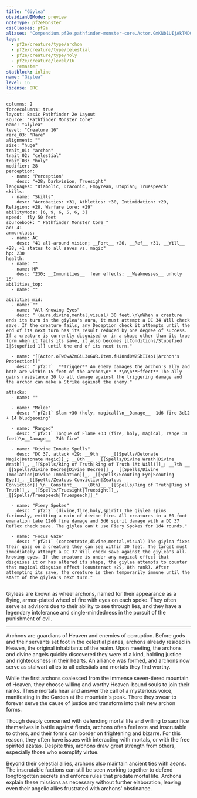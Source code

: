 ```yaml
---
title: "Giylea"
obsidianUIMode: preview
noteType: pf2eMonster
cssClasses: pf2e
aliases: "Compendium.pf2e.pathfinder-monster-core.Actor.GmKNb1UIjAkTMDOt" 
tags:
  - pf2e/creature/type/archon
  - pf2e/creature/type/celestial
  - pf2e/creature/type/holy
  - pf2e/creature/level/16
  - remaster
statblock: inline
name: "Giylea"
level: 16
license: ORC
---
```


```statblock
columns: 2
forcecolumns: true
layout: Basic Pathfinder 2e Layout
source: "Pathfinder Monster Core"
name: "Giylea"
level: "Creature 16"
rare_03: "Rare"
alignment: ""
size: "huge"
trait_01: "archon"
trait_02: "celestial"
trait_03: "holy"
modifier: 28
perception:
  - name: "Perception"
    desc: "+28; Darkvision, Truesight"
languages: "Diabolic, Draconic, Empyrean, Utopian; Truespeech"
skills:
  - name: "Skills"
    desc: "Acrobatics: +31, Athletics: +30, Intimidation: +29, Religion: +28, Warfare Lore: +29"
abilityMods: [6, 9, 6, 5, 6, 3]
speed:  fly 50 feet
sourcebook: "_Pathfinder Monster Core_"
ac: 41
armorclass:
  - name: AC
    desc: "41 all-around vision; __Fort__ +26, __Ref__ +31, __Will__ +28; +1 status to all saves vs. magic"
hp: 230
health:
  - name: ""
  - name: HP
    desc: "230; __Immunities__  fear effects; __Weaknesses__ unholy 15"
abilities_top:
  - name: ""

abilities_mid:
  - name: ""
  - name: "All-Knowing Eyes"
    desc: " (aura,divine,mental,visual) 30 feet.\n\nWhen a creature ends its turn in the giylea's aura, it must attempt a DC 34 Will check save. If the creature fails, any Deception check it attempts until the end of its next turn has its result reduced by one degree of success. If a creature is currently disguised or in a shape other than its true form when it fails its save, it also becomes [[Conditions/Stupefied 1|Stupefied 1]] until the end of its next turn."

  - name: "[[Actor.oTw6wAZmGiL3oGWR.Item.fHJ8nd0W2SbII4o1|Archon's Protection]]"
    desc: "`pf2:r`  **Trigger** An enemy damages the archon's ally and both are within 15 feet of the archon\n* * *\n\n**Effect** The ally gains resistance 20 to all damage against the triggering damage and the archon can make a Strike against the enemy."

attacks:
  - name: ""

  - name: "Melee"
    desc: "`pf2:1` Slam +30 (holy, magical)\n__Damage__  1d6 fire 3d12 + 14 bludgeoning"

  - name: "Ranged"
    desc: "`pf2:1` Tongue of Flame +33 (fire, holy, magical, range 30 feet)\n__Damage__  7d6 fire"

  - name: "Divine Innate Spells"
    desc: "DC 37, attack +29; __9th __  _[[Spells/Detonate Magic|Detonate Magic]]_; __8th __  _[[Spells/Divine Wrath|Divine Wrath]]_, _[[Spells/Ring of Truth|Ring of Truth (At Will)]]_; __7th __  _[[Spells/Divine Decree|Divine Decree]]_, _[[Spells/Divine Immolation|Divine Immolation]]_, _[[Spells/Scouting Eye|Scouting Eye]]_, _[[Spells/Zealous Conviction|Zealous Conviction]]_\n__Constant__  __(8th)__ _[[Spells/Ring of Truth|Ring of Truth]]_, _[[Spells/Truesight|Truesight]]_, _[[Spells/Truespeech|Truespeech]]_"

  - name: "Fiery Spokes"
    desc: "`pf2:2` (divine,fire,holy,spirit) The giylea spins furiously, emitting a rain of divine fire. All creatures in a 60-foot emanation take 12d6 fire damage and 5d6 spirit damage with a DC 37 Reflex check save. The giylea can't use Fiery Spokes for 1d4 rounds."

  - name: "Focus Gaze"
    desc: "`pf2:1` (concentrate,divine,mental,visual) The giylea fixes their gaze on a creature they can see within 30 feet. The target must immediately attempt a DC 37 Will check save against the giylea's all-knowing eyes. If the creature is under any magical effect that disguises it or has altered its shape, the giylea attempts to counter that magical disguise effect (counteract +29, 8th rank). After attempting its save, the creature is then temporarily immune until the start of the giylea's next turn."
 
```



Giyleas are known as wheel archons, named for their appearance as a flying, armor-plated wheel of fire with eyes on each spoke. They often serve as advisors due to their ability to see through lies, and they have a legendary intolerance and single-mindedness in the pursuit of the punishment of evil.

* * *

Archons are guardians of Heaven and enemies of corruption. Before gods and their servants set foot in the celestial planes, archons already resided in Heaven, the original inhabitants of the realm. Upon meeting, the archons and divine angels quickly discovered they were of a kind, holding justice and righteousness in their hearts. An alliance was formed, and archons now serve as stalwart allies to all celestials and mortals they find worthy.

While the first archons coalesced from the immense seven-tiered mountain of Heaven, they choose willing and worthy Heaven-bound souls to join their ranks. These mortals hear and answer the call of a mysterious voice, manifesting in the Garden at the mountain's peak. There they swear to forever serve the cause of justice and transform into their new archon forms.

Though deeply concerned with defending mortal life and willing to sacrifice themselves in battle against fiends, archons often feel rote and inscrutable to others, and their forms can border on frightening and bizarre. For this reason, they often have issues with interacting with mortals, or with the free spirited azatas. Despite this, archons draw great strength from others, especially those who exemplify virtue.

Beyond their celestial allies, archons also maintain ancient ties with aeons. The inscrutable factions can still be seen working together to defend longforgotten secrets and enforce rules that predate mortal life. Archons explain these missions as necessary without further elaboration, leaving even their angelic allies frustrated with archons' obstinance.
